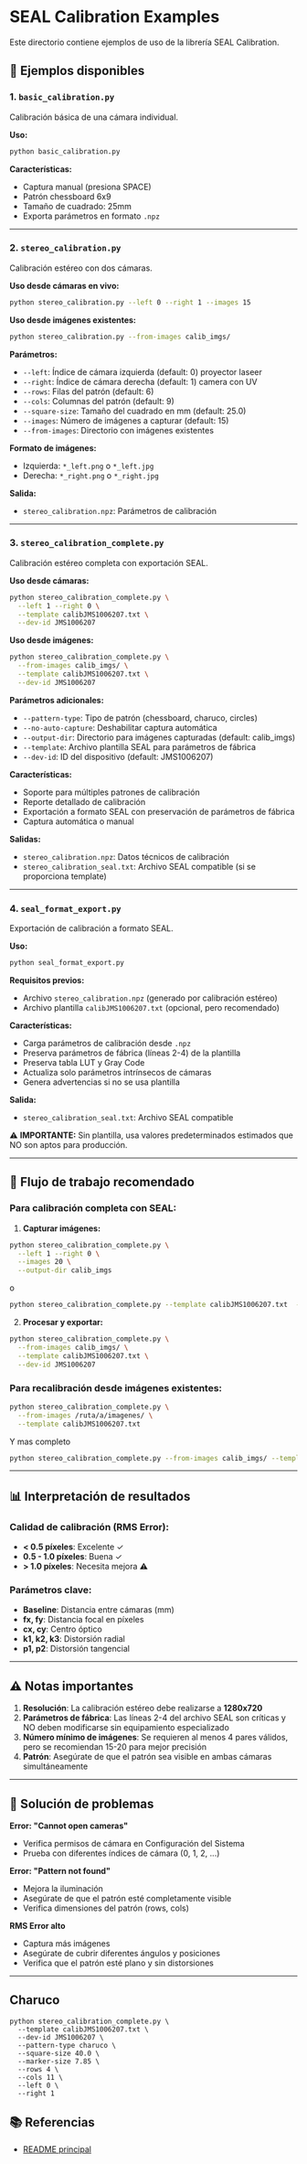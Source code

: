 # SEAL Calibration Examples

Este directorio contiene ejemplos de uso de la librería SEAL Calibration.

## 📝 Ejemplos disponibles

### 1. `basic_calibration.py`
Calibración básica de una cámara individual.

**Uso:**
```bash
python basic_calibration.py
```

**Características:**
- Captura manual (presiona SPACE)
- Patrón chessboard 6x9
- Tamaño de cuadrado: 25mm
- Exporta parámetros en formato `.npz`

---

### 2. `stereo_calibration.py`
Calibración estéreo con dos cámaras.

**Uso desde cámaras en vivo:**
```bash
python stereo_calibration.py --left 0 --right 1 --images 15
```

**Uso desde imágenes existentes:**
```bash
python stereo_calibration.py --from-images calib_imgs/
```

**Parámetros:**
- `--left`: Índice de cámara izquierda (default: 0) proyector laseer
- `--right`: Índice de cámara derecha (default: 1) camera con UV
- `--rows`: Filas del patrón (default: 6)
- `--cols`: Columnas del patrón (default: 9)
- `--square-size`: Tamaño del cuadrado en mm (default: 25.0)
- `--images`: Número de imágenes a capturar (default: 15)
- `--from-images`: Directorio con imágenes existentes

**Formato de imágenes:**
- Izquierda: `*_left.png` o `*_left.jpg`
- Derecha: `*_right.png` o `*_right.jpg`

**Salida:**
- `stereo_calibration.npz`: Parámetros de calibración

---

### 3. `stereo_calibration_complete.py`
Calibración estéreo completa con exportación SEAL.

**Uso desde cámaras:**
```bash
python stereo_calibration_complete.py \
  --left 1 --right 0 \
  --template calibJMS1006207.txt \
  --dev-id JMS1006207
```

**Uso desde imágenes:**
```bash
python stereo_calibration_complete.py \
  --from-images calib_imgs/ \
  --template calibJMS1006207.txt \
  --dev-id JMS1006207
```

**Parámetros adicionales:**
- `--pattern-type`: Tipo de patrón (chessboard, charuco, circles)
- `--no-auto-capture`: Deshabilitar captura automática
- `--output-dir`: Directorio para imágenes capturadas (default: calib_imgs)
- `--template`: Archivo plantilla SEAL para parámetros de fábrica
- `--dev-id`: ID del dispositivo (default: JMS1006207)

**Características:**
- Soporte para múltiples patrones de calibración
- Reporte detallado de calibración
- Exportación a formato SEAL con preservación de parámetros de fábrica
- Captura automática o manual

**Salidas:**
- `stereo_calibration.npz`: Datos técnicos de calibración
- `stereo_calibration_seal.txt`: Archivo SEAL compatible (si se proporciona template)

---

### 4. `seal_format_export.py`
Exportación de calibración a formato SEAL.

**Uso:**
```bash
python seal_format_export.py
```

**Requisitos previos:**
- Archivo `stereo_calibration.npz` (generado por calibración estéreo)
- Archivo plantilla `calibJMS1006207.txt` (opcional, pero recomendado)

**Características:**
- Carga parámetros de calibración desde `.npz`
- Preserva parámetros de fábrica (líneas 2-4) de la plantilla
- Preserva tabla LUT y Gray Code
- Actualiza solo parámetros intrínsecos de cámaras
- Genera advertencias si no se usa plantilla

**Salida:**
- `stereo_calibration_seal.txt`: Archivo SEAL compatible

⚠️ **IMPORTANTE:** Sin plantilla, usa valores predeterminados estimados que NO son aptos para producción.

---

## 🎯 Flujo de trabajo recomendado

### Para calibración completa con SEAL:

1. **Capturar imágenes:**
```bash
python stereo_calibration_complete.py \
  --left 1 --right 0 \
  --images 20 \
  --output-dir calib_imgs
```

o

```bash
python stereo_calibration_complete.py --template calibJMS1006207.txt  --dev-id JMS1006207 --pattern-type chessboard --rows 6 --cols 9  --square-size 3.0 --left 0 --right 1
```

2. **Procesar y exportar:**
```bash
python stereo_calibration_complete.py \
  --from-images calib_imgs/ \
  --template calibJMS1006207.txt \
  --dev-id JMS1006207
```

### Para recalibración desde imágenes existentes:

```bash
python stereo_calibration_complete.py \
  --from-images /ruta/a/imagenes/ \
  --template calibJMS1006207.txt
```

Y mas completo

```bash
python stereo_calibration_complete.py --from-images calib_imgs/ --template calibJMS1006207.txt  --dev-id JMS1006207 --pattern-type chessboard --rows 6 --cols 9  --square-size 3.0
```



---

## 📊 Interpretación de resultados

### Calidad de calibración (RMS Error):
- **< 0.5 píxeles**: Excelente ✓
- **0.5 - 1.0 píxeles**: Buena ✓
- **> 1.0 píxeles**: Necesita mejora ⚠️

### Parámetros clave:
- **Baseline**: Distancia entre cámaras (mm)
- **fx, fy**: Distancia focal en píxeles
- **cx, cy**: Centro óptico
- **k1, k2, k3**: Distorsión radial
- **p1, p2**: Distorsión tangencial

---

## ⚠️ Notas importantes

1. **Resolución**: La calibración estéreo debe realizarse a **1280x720**
2. **Parámetros de fábrica**: Las líneas 2-4 del archivo SEAL son críticas y NO deben modificarse sin equipamiento especializado
3. **Número mínimo de imágenes**: Se requieren al menos 4 pares válidos, pero se recomiendan 15-20 para mejor precisión
4. **Patrón**: Asegúrate de que el patrón sea visible en ambas cámaras simultáneamente

---

## 🔧 Solución de problemas

**Error: "Cannot open cameras"**
- Verifica permisos de cámara en Configuración del Sistema
- Prueba con diferentes índices de cámara (0, 1, 2, ...)

**Error: "Pattern not found"**
- Mejora la iluminación
- Asegúrate de que el patrón esté completamente visible
- Verifica dimensiones del patrón (rows, cols)

**RMS Error alto**
- Captura más imágenes
- Asegúrate de cubrir diferentes ángulos y posiciones
- Verifica que el patrón esté plano y sin distorsiones

---

## Charuco

```shell
python stereo_calibration_complete.py \
  --template calibJMS1006207.txt \
  --dev-id JMS1006207 \
  --pattern-type charuco \
  --square-size 40.0 \
  --marker-size 7.85 \
  --rows 4 \
  --cols 11 \
  --left 0 \
  --right 1
```

## 📚 Referencias

- [README principal](../README.md)
